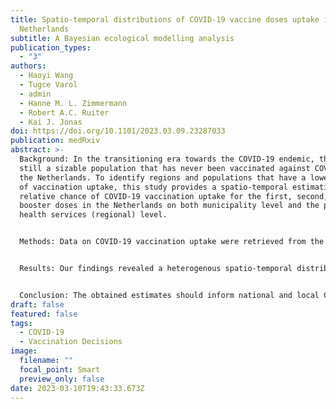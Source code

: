 ```yaml
---
title: Spatio-temporal distributions of COVID-19 vaccine doses uptake in the
  Netherlands
subtitle: A Bayesian ecological modelling analysis
publication_types:
  - "3"
authors:
  - Haoyi Wang
  - Tugce Varol
  - admin
  - Hanne M. L. Zimmermann
  - Robert A.C. Ruiter
  - Kai J. Jonas
doi: https://doi.org/10.1101/2023.03.09.23287033
publication: medRxiv
abstract: >-
  Background: In the transitioning era towards the COVID-19 endemic, there is
  still a sizable population that has never been vaccinated against COVID-19 in
  the Netherlands. To identify regions and populations that have a lower chance
  of vaccination uptake, this study provides a spatio-temporal estimation of the
  relative chance of COVID-19 vaccination uptake for the first, second, and the
  booster doses in the Netherlands on both municipality level and the public
  health services (regional) level.


  Methods: Data on COVID-19 vaccination uptake were retrieved from the publicly available national COVID-19 surveillance dataset. We used a Bayesian spatio-temporal modelling technique with the integrated nested Laplace approximation to account for the spatial structure and the space-time interaction. Additionally, we used an ecological regression modelling technique which takes into account areal level socio-demographic characteristics to adjust for their potential impact on the chance of the regional vaccination uptake.


  Results: Our findings revealed a heterogenous spatio-temporal distribution of the relative chance of COVID-19 vaccination uptake with highly overlapping trends of all three vaccination doses. Internal heterogeneity of COVID-19 vaccination uptake within one public health services region on the municipality level was also identified. The Dutch main urban area and the most religiously conservative regions were identified to have a lower-than-average chance of COVID-19 vaccination uptake compared to the rest of the country. Ecological regression modelling analysis revealed that regions with a higher proportion of non-Western immigrants had a lower chance of COVID-19 vaccination uptake for all vaccination scenarios.


  Conclusion: The obtained estimates should inform national and local COVID-19 vaccination policies and service strategies in the Netherlands for the ongoing COVID-19 campaign on the second booster. Namely, more regional efforts and services may be needed to close ‘vaccination gaps’ and optimise COVID-19 health-related outcomes, especially with regard to regions with a relatively higher proportion of marginalised populations.
draft: false
featured: false
tags:
  - COVID-19
  - Vaccination Decisions
image:
  filename: ""
  focal_point: Smart
  preview_only: false
date: 2023-03-10T19:43:33.673Z
---
```

